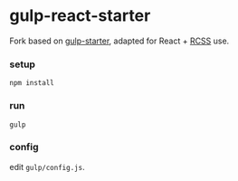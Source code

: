 gulp-react-starter
============

Fork based on [gulp-starter](https://github.com/greypants/gulp-starter), adapted for React + [RCSS](https://github.com/chenglou/RCSS) use.

### setup

```
npm install
```


### run 

```
gulp
```

### config

edit `gulp/config.js`. 
